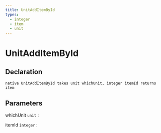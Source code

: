 ```yaml
---
title: UnitAddItemById
types:
  - integer
  - item
  - unit
---
```


# UnitAddItemById

## Declaration

```jass
native UnitAddItemById takes unit whichUnit, integer itemId returns item
```

## Parameters
whichUnit `unit`
: 

itemId `integer`
: 
